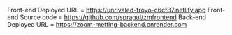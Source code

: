 Front-end Deployed URL = https://unrivaled-froyo-c6cf87.netlify.app
Front-end Source code = https://github.com/spragul/zmfrontend
Back-end Deployed URL = https://zoom-metting-backend.onrender.com
